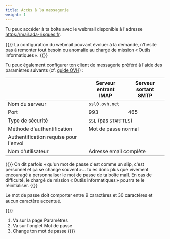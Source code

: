 ```yaml
---
title: Accès à la messagerie
weight: 1
---
```

Tu peux accéder à ta boîte avec le webmail disponible à l'adresse https://mail.ada-risques.fr.

{{<panel style="info" title="À ton service !">}}
La configuration du webmail pouvant évoluer à la demande, n'hésite pas à remonter tout besoin ou anomalie au chargé de mission « Outils informatiques ».
{{</panel>}}

Tu peux également configurer ton client de messagerie préféré à l'aide des paramètres suivants (cf. [guide OVH](https://docs.ovh.com/fr/emails/generalites-sur-les-emails-mutualises/#rappel-des-parametres-imap-et-pop)) :

<table class="table table-sm text-center">
    <thead class="thead-light">
        <tr>
            <th></th>
            <th>Serveur entrant<br/><b>IMAP</b></th>
            <th>Serveur sortant<br/><b>SMTP</b></th>
        </tr>
    </thead>
    <tbody>
        <tr>
            <td>Nom du serveur</td>
            <td colspan="2"><code>ssl0.ovh.net</code></td>
        </tr>
        <tr>
            <td>Port</td>
            <td>993</td>
            <td>465</td>
        </tr>
        <tr>
            <td>Type de sécurité</td>
            <td colspan="2"><code>SSL</code> (pas <code>STARTTLS</code>)</td>
        </tr>
        <tr>
            <td>Méthode d'authentification</td>
            <td colspan="2">Mot de passe normal</td>
        </tr>
        <tr>
            <td>Authentification requise pour l'envoi</td>
            <td></td>
            <td><i class="fa fa-check"></i></td>
        </tr>
        <tr>
            <td>Nom d'utilisateur</td>
            <td colspan="2">Adresse email complète</td>
        </tr>
    </tbody>
</table>

{{<panel style="danger" title="Change ton mot de passe !">}}
On dit parfois « qu'un mot de passe c'est comme un slip, c'est personnel et ça se change souvent »... tu es donc plus que vivement encouragé à personnaliser le mot de passe de ta boîte mail.
En cas de difficulté, le chargé de mission « Outils informatiques » pourra te le réinitialiser.
{{</panel>}}

Le mot de passe doit comporter entre 9 caractères et 30 caractères et aucun caractère accentué.

{{<panel style="warning" title="Sur le webmail mail.ada-risques.fr">}}
1. Va sur la page <span class="rc-page"><i class="fa fa-cog"></i> Paramètres</i>
2. Va sur l'onglet <span class="rc-tab"><i class="fa fa-ellipsis-h"></i> Mot de passe</i>
3. Change ton mot de passe
{{</panel>}}
